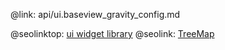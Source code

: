 @link: api/ui.baseview_gravity_config.md

@seolinktop: [ui widget library](https://webix.com)
@seolink: [TreeMap](https://webix.com/widget/treemap/)
